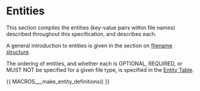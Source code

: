 # Entities

This section compiles the entities (key-value pairs within file names) described throughout this
specification, and describes each.

A general introduction to entities is given in the section on
[filename structure](../common-principles.md#filenames).

The ordering of entities, and whether each is OPTIONAL, REQUIRED, or MUST NOT
be specified for a given file type, is specified in the [Entity Table](entity-table.md).

<!--
  This section is autogenerated based on the src/schema.  DO NOT EDIT DIRECTLY.
  Follow https://github.com/bids-standard/bids-specification/blob/master/CONTRIBUTING.md#making-a-change-to-the-bids-schema
  and a guide for using macros can be found at
  https://github.com/bids-standard/bids-specification/blob/master/macros_doc.md
-->
{{ MACROS___make_entity_definitions() }}
